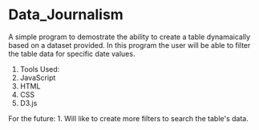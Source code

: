 # Data_Journalism

A simple program to demostrate the ability to create a table dynamaically based on a dataset provided.  In this program the user will be able to filter the table data for specific date values.

1. Tools Used:
  1. JavaScript
  1. HTML
  1. CSS
  1. D3.js
  
  For the future:
    1.  Will like to create more filters to search the table's data.
